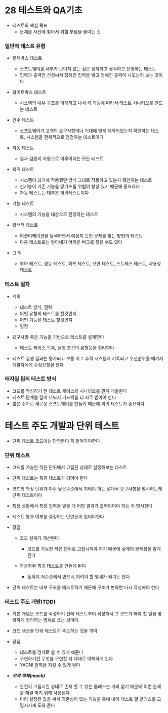 # 28 테스트와 QA기초

- 테스트의 핵심 목표
    - 문제를 사전에 찾아서 위험 부담을 줄이는 것

### 일반적 테스트 유형
- 블랙박스 테스트
    - 소프트웨어를 내부가 보이지 않는 검은 상자라고 생각하고 진행하는 테스트
    - 입력과 출력만 신경써서 정해진 입력을 넣고 정해진 출력이 나오는지 보는 것이다

- 화이트박스 테스트
    - 시스템의 내부 구조를 이해하고 나서 각 기능에 따라서 테스트 시나리오를 만드는 테스트

- 인수 테스트
    - 소프트웨어가 고객의 요구사항이나 기대에 맞게 제작되었는지 확인하는 테스트, 시스템을 전체적으로 점검하는 테스트이다

- 자동 테스트
    - 결과 검증이 자동으로 이루어지는 모든 테스트

- 회귀 테스트
    - 시스템이 과거에 작동했던 방식 그대로 작동하고 있는지 확인하는 테스트
    - 신기능이 기존 기능을 망가뜨릴 위험이 항상 있기 때문에 중요하다
    - 자동 테스트는 대부분 회귀테스트이다

- 기능 테스트
    - 시스템의 기능을 대상으로 진행하는 테스트

- 탐색적 테스트
    - 어플리케이션을 탐색하면서 예상치 못한 문제를 찾는 방법의 테스트
    - 다른 테스트로는 알아내기 어려운 버그를 찾을 수도 있다

- 그 외
    - 부하 테스트, 성능 테스트, 회복 테스트, 보안 테스트, 스트레스 테스트, 사용성 테스트

### 테스트 절차
- 계획
    - 테스트 방식, 전략
    - 어떤 유형의 테스트를 할것인지
    - 어떤 기능을 테스트 할것인지
    - 일정
- 요구사항 혹은 기능을 기반으로 테스트를 설계한다
    - 테스트 케이스 목록, 실행 조건의 유형등을 정리한다

- 테스트 실행 결과는 평가되고 보통 버그 추적 시스템에 기록되고 우선순위를 매겨서 개발자에게 수정요청을 한다

### 애자일 팀의 테스트 방식
- 코드를 작성하기 전 테스트 케이스와 시나리오를 먼저 개발한다
- 테스트 단계를 잘게 나눠서 피드백을 더 자주 받아야 한다
- 짧은 주기로 새로운 소프트웨어를 만들기 때문에 회귀 테스트가 중요하다


# 테스트 주도 개발과 단위 테스트
- 단위 테스트 코드에는 단언문이 꼭 들어가야한다

### 단위 테스트
- 코드를 가능한 작은 단위에서 고립된 상태로 실행해보는 테스트
- 단위 테스트는 회귀 테스트가 되어야 한다
- 코드의 특정 단위가 아주 낮은수준에서 지켜야 하는 절대적 요구사항을 명시하는게 단위 테스트이다
- 특정 상황에서 특정 입력을 넣을 때 어떤 결과가 출력되어야 하는 지 명시한다
- 테스트 통과 여부를 결정하는 단언문이 있어야한다

- 장점
    - 코드 설계가 개선된다
        - 코드를 가능한 작은 단위로 고립시켜야 하기 때문에 설계의 문제점을 알게된다
    
    - 자동화된 회귀 테스트를 만들게 된다
        - 동작이 저수준에서 반드시 지켜야 할 명세가 되기도 한다

- 단위 테스트는 내부 구조를 테스트하기 때문에 구조가 변하면 다시 작성해야 한다

### 테스트 주도 개발(TDD)
- 기본 개념은 코드를 작성하기 전에 테스트부터 작성해서 그 코드가 해야 할 일을 명확하게 정의하는 명세로 쓰는 것이다
- 코드 생산을 단위 테스트가 주도하는 것을 의미
-  장점
    
    - 테스트를 명세로 쓸 수 있게 해준다
    - 구현하기전 무엇을 구현할 지 제대로 이해하게 된다
    - YAGNI 원칙을 지킬 수 있게 된다

- ***모의 객체(mock)***
    - 완전히 고립시킨 상태로 존재 할 수 있는 클래스는 거의 없기 때문에 이런 문제를 해결 하기 위해 사용된다
    - 미리 설정한 값을 써서 의존성이 있는 기능을 흉내 내어 테스트 할 클래스를 고립시키게 도와 준다
